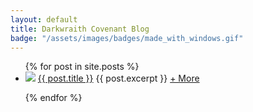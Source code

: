```yaml
---
layout: default
title: Darkwraith Covenant Blog
badge: "/assets/images/badges/made_with_windows.gif"
---
```

<ul>
  {% for post in site.posts %}
    <li>
     <img src="{{ post.newimg }}">  <a href="{{ post.url }}" class="blogtitle">{{ post.title }}</a>
    {{ post.excerpt }} <a href="{{post.url}}">+ More</a>
    </li>
    <p></p> 
  {% endfor %} 
</ul>
